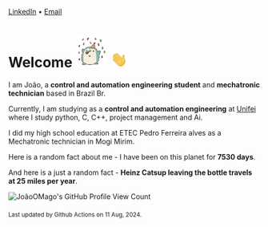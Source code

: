 [LinkedIn](https://www.linkedin.com/in/joão-pedro-gozzoli-b95641301/) &bull;
[Email](joaopedrogozzoli@gmail.com)

# Welcome <img src="happy.gif" height="64px" /> <img src="wave.gif" height="32px" />

I am João, a  **control and automation engineering student** and **mechatronic technician** based in Brazil Br.

Currently, I am studying as a **control and automation engineering** at [Unifei](https://unifei.edu.br) where I study python, C, C++, project management and Ai.

I did my high school education at ETEC Pedro Ferreira alves as a Mechatronic technician in Mogi Mirim.

Here is a random fact about me - I have been on this planet for **7530 days**.

And here is a just a random fact -  **Heinz Catsup leaving the bottle travels at 25 miles per year**.

![JoãoOMago's GitHub Profile View Count](https://komarev.com/ghpvc/?username=JoaoOMago)

<sub>Last updated by Github Actions on 11 Aug, 2024.</sub>
